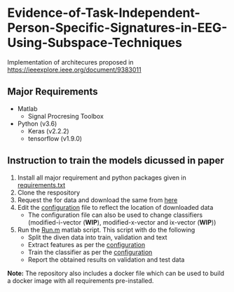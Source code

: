 # Evidence-of-Task-Independent-Person-Specific-Signatures-in-EEG-Using-Subspace-Techniques
Implementation of architecures proposed in https://ieeexplore.ieee.org/document/9383011

## Major Requirements
- Matlab
   - Signal Procresing Toolbox
- Python (v3.6)
  -  Keras (v2.2.2)
  -  tensorflow (v1.9.0)

## Instruction to train the models dicussed in paper
1. Install all major requirement and python packages given in [requirements.txt](https://github.com/mariganeshkumar/Evidence-of-Task-Independent-Person-Specific-Signatures-in-EEG-Using-Subspace-Techniques/blob/main/requirements.txt)
2. Clone the respository
3. Request the for data and download the same from [here](https://www.iitm.ac.in/donlab/cbr/eeg_person_id_dataset/)
4. Edit the [configuration](https://github.com/mariganeshkumar/Evidence-of-Task-Independent-Person-Specific-Signatures-in-EEG-Using-Subspace-Techniques/blob/main/src/configuration.m) file to reflect the location of downloaded data
   - The configuration file can also be used to change classifiers (modified-i-vector (**WIP**), modified-x-vector and ix-vector (**WIP**))
5. Run the [Run.m](https://github.com/mariganeshkumar/Evidence-of-Task-Independent-Person-Specific-Signatures-in-EEG-Using-Subspace-Techniques/blob/main/src/run.m) matlab script. This script with do the following
   - Split the diven data into train, validation and text
   - Extract features as per the [configuration](https://github.com/mariganeshkumar/Evidence-of-Task-Independent-Person-Specific-Signatures-in-EEG-Using-Subspace-Techniques/blob/main/src/configuration.m)
   - Train the classifier as per the [configuration](https://github.com/mariganeshkumar/Evidence-of-Task-Independent-Person-Specific-Signatures-in-EEG-Using-Subspace-Techniques/blob/main/src/configuration.m)
   - Report the obtained results on validation and test data

**Note:** The repository also includes a docker file which can be used to build a docker image with all requirements pre-installed.
